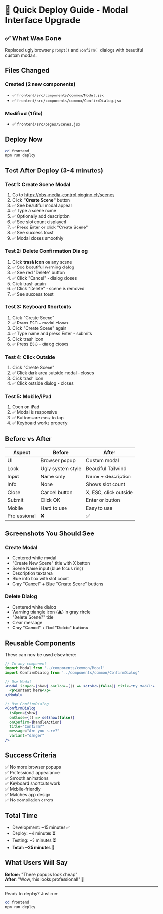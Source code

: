 # 🚀 Quick Deploy Guide - Modal Interface Upgrade

## ✅ What Was Done

Replaced ugly browser `prompt()` and `confirm()` dialogs with beautiful custom modals.

## Files Changed

### Created (2 new components)
- ✅ `frontend/src/components/common/Modal.jsx`
- ✅ `frontend/src/components/common/ConfirmDialog.jsx`

### Modified (1 file)
- ✅ `frontend/src/pages/Scenes.jsx`

## Deploy Now

```powershell
cd frontend
npm run deploy
```

## Test After Deploy (3-4 minutes)

### Test 1: Create Scene Modal
1. Go to https://obs-media-control.piogino.ch/scenes
2. Click **"Create Scene"** button
3. ✅ See beautiful modal appear
4. ✅ Type a scene name
5. ✅ Optionally add description
6. ✅ See slot count displayed
7. ✅ Press Enter or click "Create Scene"
8. ✅ See success toast
9. ✅ Modal closes smoothly

### Test 2: Delete Confirmation Dialog
1. Click **trash icon** on any scene
2. ✅ See beautiful warning dialog
3. ✅ See red "Delete" button
4. ✅ Click "Cancel" - dialog closes
5. Click trash again
6. ✅ Click "Delete" - scene is removed
7. ✅ See success toast

### Test 3: Keyboard Shortcuts
1. Click "Create Scene"
2. ✅ Press ESC - modal closes
3. Click "Create Scene" again
4. ✅ Type name and press Enter - submits
5. Click trash icon
6. ✅ Press ESC - dialog closes

### Test 4: Click Outside
1. Click "Create Scene"
2. ✅ Click dark area outside modal - closes
3. Click trash icon
4. ✅ Click outside dialog - closes

### Test 5: Mobile/iPad
1. Open on iPad
2. ✅ Modal is responsive
3. ✅ Buttons are easy to tap
4. ✅ Keyboard works properly

## Before vs After

| Aspect | Before | After |
|--------|--------|-------|
| UI | Browser popup | Custom modal |
| Look | Ugly system style | Beautiful Tailwind |
| Input | Name only | Name + description |
| Info | None | Shows slot count |
| Close | Cancel button | X, ESC, click outside |
| Submit | Click OK | Enter or button |
| Mobile | Hard to use | Easy to use |
| Professional | ❌ | ✅ |

## Screenshots You Should See

### Create Modal
- Centered white modal
- "Create New Scene" title with X button
- Scene Name input (blue focus ring)
- Description textarea
- Blue info box with slot count
- Gray "Cancel" + Blue "Create Scene" buttons

### Delete Dialog
- Centered white dialog
- Warning triangle icon (⚠️) in gray circle
- "Delete Scene?" title
- Clear message
- Gray "Cancel" + Red "Delete" buttons

## Reusable Components

These can now be used elsewhere:

```jsx
// In any component
import Modal from '../components/common/Modal'
import ConfirmDialog from '../components/common/ConfirmDialog'

// Use Modal
<Modal isOpen={show} onClose={() => setShow(false)} title="My Modal">
  <p>Content here</p>
</Modal>

// Use ConfirmDialog
<ConfirmDialog
  isOpen={show}
  onClose={() => setShow(false)}
  onConfirm={handleAction}
  title="Confirm?"
  message="Are you sure?"
  variant="danger"
/>
```

## Success Criteria

✅ No more browser popups  
✅ Professional appearance  
✅ Smooth animations  
✅ Keyboard shortcuts work  
✅ Mobile-friendly  
✅ Matches app design  
✅ No compilation errors  

## Total Time

- Development: ~15 minutes ✅
- Deploy: ~4 minutes ⏳
- Testing: ~5 minutes ⏳
- **Total: ~25 minutes** 🚀

## What Users Will Say

**Before:** "These popups look cheap"  
**After:** "Wow, this looks professional!" 🎉

---

Ready to deploy? Just run:
```powershell
cd frontend
npm run deploy
```
